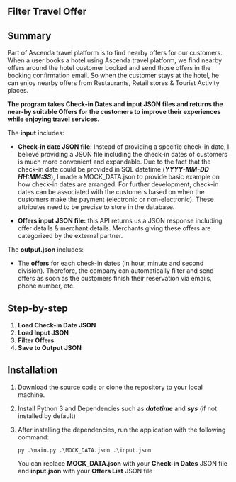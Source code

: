 ## Filter Travel Offer

## Summary
Part of Ascenda travel platform is to find nearby offers for our customers. When a user books a hotel using Ascenda travel platform, we find nearby offers around the hotel customer booked and send those offers in the booking confirmation email. So when the customer stays at the hotel, he can enjoy nearby offers from Restaurants, Retail stores & Tourist Activity places.

**The program takes Check-in Dates and input JSON files and returns the near-by suitable Offers for the customers to improve their experiences while enjoying travel services.**

The **input** includes:

 - **Check-in date JSON file**: Instead of providing a specific check-in
   date, I believe providing a JSON file including the check-in dates of    customers is much more convenient and expandable. Due to the fact   that the check-in date could be provided in SQL datetime (***YYYY-MM-DD   HH:MM:SS***), I made a MOCK_DATA.json to provide basic example on how check-in dates are arranged. For further development, check-in dates can be associated with the customers based on when the customers make the payment (electronic or non-electronic). These attributes need to be precise to store in the database.
   
 - **Offers input JSON file:**  this API returns us a JSON response including offer details & merchant details. Merchants giving these offers are categorized by the external partner.

    
The **output.json** includes:

 - The **offers** for each check-in dates (in hour, minute and second division). Therefore, the company can automatically filter and send offers as soon as the customers finish their reservation via emails, phone number, etc.

## Step-by-step

1.  **Load Check-in Date JSON**
2.  **Load Input JSON**
3.  **Filter Offers**
5.  **Save to Output JSON**


## Installation

1. Download the source code or clone the repository to your local machine.
2. Install Python 3 and Dependencies such as ***datetime*** and ***sys*** (if not installed by default)
3. After installing the dependencies, run the application with the following command:

   `py .\main.py .\MOCK_DATA.json .\input.json`

   You can replace **MOCK_DATA.json** with your **Check-in Dates** JSON file and **input.json** with your **Offers List** JSON file

